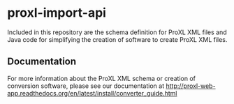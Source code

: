 # proxl-import-api
Included in this repository are the schema definition for ProXL XML files and
Java code for simplifying the creation of software to create ProXL XML files.

Documentation
--------------------
For more information about the ProXL XML schema or creation of conversion
software, please see our documentation at
http://proxl-web-app.readthedocs.org/en/latest/install/converter_guide.html
